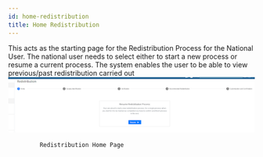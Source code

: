 ```yaml
---
id: home-redistribution
title: Home Redistribution
---
```


This acts as the starting page for the Redistribution Process for the National User. The national user needs to select either to start a new process or resume a current process. The system enables the user to be able to view previous/past redistribution carried out
![img alt](/img/home_redistribution.png)

             Redistribution Home Page
